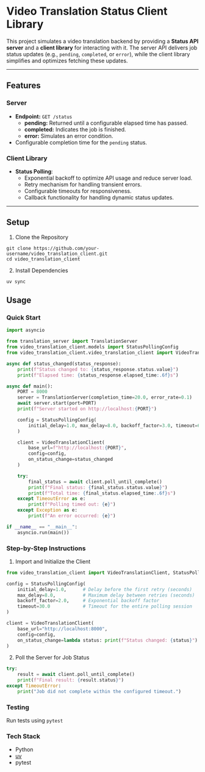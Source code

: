 # Video Translation Status Client Library

This project simulates a video translation backend by providing a **Status API server** and a **client library** for interacting with it. The server API delivers job status updates (e.g., `pending`, `completed`, or `error`), while the client library simplifies and optimizes fetching these updates.

---

## Features

### Server

-   **Endpoint:** `GET /status`
    -   **pending:** Returned until a configurable elapsed time has passed.
    -   **completed:** Indicates the job is finished.
    -   **error:** Simulates an error condition.
-   Configurable completion time for the `pending` status.

### Client Library

-   **Status Polling**:
    -   Exponential backoff to optimize API usage and reduce server load.
    -   Retry mechanism for handling transient errors.
    -   Configurable timeouts for responsiveness.
    -   Callback functionality for handling dynamic status updates.

---

## Setup

1. Clone the Repository

```shell
git clone https://github.com/your-username/video_translation_client.git
cd video_translation_client
```

2. Install Dependencies

```shell
uv sync
```

## Usage

### Quick Start

```python
import asyncio

from translation_server import TranslationServer
from video_translation_client.models import StatusPollingConfig
from video_translation_client.video_translation_client import VideoTranslationClient

async def status_changed(status_response):
    print(f"Status changed to: {status_response.status.value}")
    print(f"Elapsed time: {status_response.elapsed_time:.6f}s")

async def main():
    PORT = 8000
    server = TranslationServer(completion_time=20.0, error_rate=0.1)
    await server.start(port=PORT)
    print(f"Server started on http://localhost:{PORT}")

    config = StatusPollingConfig(
        initial_delay=1.0, max_delay=8.0, backoff_factor=3.0, timeout=60.0
    )

    client = VideoTranslationClient(
        base_url=f"http://localhost:{PORT}",
        config=config,
        on_status_change=status_changed
    )

    try:
        final_status = await client.poll_until_complete()
        print(f"Final status: {final_status.status.value}")
        print(f"Total time: {final_status.elapsed_time:.6f}s")
    except TimeoutError as e:
        print(f"Polling timed out: {e}")
    except Exception as e:
        print(f"An error occurred: {e}")

if __name__ == "__main__":
    asyncio.run(main())
```

### Step-by-Step Instructions

1. Import and Initialize the Client

```python
from video_translation_client import VideoTranslationClient, StatusPollingConfig

config = StatusPollingConfig(
    initial_delay=1.0,      # Delay before the first retry (seconds)
    max_delay=8.0,          # Maximum delay between retries (seconds)
    backoff_factor=2.0,     # Exponential backoff factor
    timeout=30.0            # Timeout for the entire polling session
)

client = VideoTranslationClient(
    base_url="http://localhost:8000",
    config=config,
    on_status_change=lambda status: print(f"Status changed: {status}")
)
```

2. Poll the Server for Job Status

```python
try:
    result = await client.poll_until_complete()
    print(f"Final result: {result.status}")
except TimeoutError:
    print("Job did not complete within the configured timeout.")
```

### Testing

Run tests using `pytest`

### Tech Stack

-   Python
-   [uv](https://docs.astral.sh/uv/)
-   pytest

